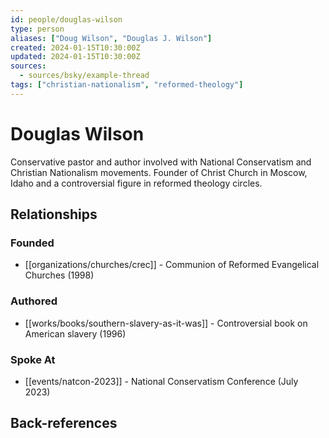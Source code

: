 ```yaml
---
id: people/douglas-wilson
type: person
aliases: ["Doug Wilson", "Douglas J. Wilson"]
created: 2024-01-15T10:30:00Z
updated: 2024-01-15T10:30:00Z
sources:
  - sources/bsky/example-thread
tags: ["christian-nationalism", "reformed-theology"]
---
```


# Douglas Wilson

Conservative pastor and author involved with National Conservatism and Christian Nationalism movements. Founder of Christ Church in Moscow, Idaho and a controversial figure in reformed theology circles.

## Relationships

### Founded
- [[organizations/churches/crec]] - Communion of Reformed Evangelical Churches (1998)

### Authored
- [[works/books/southern-slavery-as-it-was]] - Controversial book on American slavery (1996)

### Spoke At
- [[events/natcon-2023]] - National Conservatism Conference (July 2023)

## Back-references
<!-- Auto-maintained by the system -->

